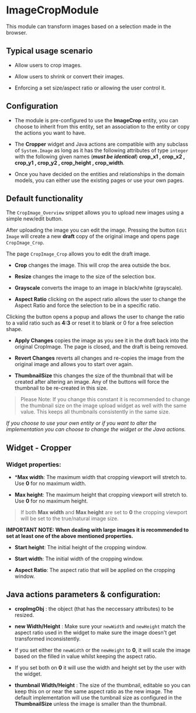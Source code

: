 # ImageCropModule
This module can transform images based on a selection made in the browser.

## Typical usage scenario

- Allow users to crop images.

- Allow users to shrink or convert their images.

- Enforcing a set size/aspect ratio or allowing the user control it.

## Configuration 

- The module is pre-configured to use the **ImageCrop** entity, you can choose to inherit from this entity, set an association to the entity or copy the actions you want to have. 

- The **Cropper** widget and Java actions are compatible with any subclass of `System.Image` as long as it has the following attributes of type `integer` with the following given names (**_must be identical_**) **crop_x1 , crop_x2 , crop_y1 , crop_y2 , crop_height , crop_width**.
- Once you have decided on the entities and relationships in the domain models, you can either use the existing pages or use your own pages.

## Default functionality

The `CropImage_Overview` snippet allows you to upload new images using a simple new/edit button.

After uploading the image you can edit the image. Pressing the button `Edit Image` will create a new **draft** copy of the original image and opens page `CropImage_Crop`.

The page `CropImage_Crop` allows you to edit the draft image.


- **Crop**  changes the image. This will crop the area outside the box.

- **Resize** changes the image to the size of the selection box.

- **Grayscale** converts the image to an image in black/white (grayscale).

- **Aspect Ratio** clicking on the aspect ratio allows the user to change the Aspect Ratio and force the selection to be in a specific ratio.  

Clicking the button opens a popup and allows the user to change the ratio to a valid ratio such as **4:3** or reset it to blank or 0 for a free selection shape. 

- **Apply Changes** copies the image as you see it in the draft back into the original CropImage. The page is closed, and the draft is being removed.

- **Revert Changes** reverts all changes and re-copies the image from the original image and allows you to start over again.

- **ThumbnailSize** this changes the size of the thumbnail that will be created after altering an image. Any of the buttons will force the thumbnail to be re-created in this size.

> Please Note: If you change this constant it is recommended to change the thumbnail size on the image upload widget as well with the same value. This keeps all thumbnails consistently in the same size.

*If you choose to use your own entity or if you want to alter the implementation you can choose to change the widget or the Java actions.*

## Widget - Cropper

### Widget properties:

- ***Max width**: The maximum width that cropping viewport will stretch to. Use **0** for no maximum width.

- **Max height**: The maximum height that cropping viewport will stretch to. Use **0** for no maximum height.

> If both **Max width** and **Max height** are set to **0** the cropping viewport will be set to the true/natural image size.

**IMPORTANT NOTE: When dealing with large images it is recommended to set at least one of the above mentioned properties.**

- **Start height**: The initial height of the cropping window.

- **Start width**: The initial width of the cropping window.

- **Aspect Ratio**: The aspect ratio that will be applied on the cropping window.

## Java actions parameters & configuration:

- **cropImgObj** :  the object (that has the neccessary attributes) to be resized.

- **new Width/Height** : Make sure your `newWidth` and `newHeight` match the aspect ratio used in the widget to make sure the image doesn't get transformed inconsistently.

- If you set either the `newWidth` or the `newHeight` to **0**, it will scale the image based on the filled in value whilst keeping the aspect ratio. 

- If you set both on **0** it will use the width and height set by the user with the widget. 

- **thumbnail Width/Height** : The size of the thumbnail, editable so you can keep this on or near the same aspect ratio as the new image. The default implementation will use the tumbnail size as configured in the **ThumbnailSize** unless the image is smaller than the thumbnail. 
